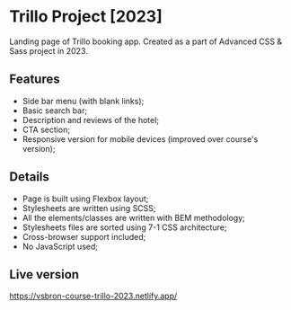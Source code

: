 # Trillo Project [2023]

Landing page of Trillo booking app. Created as a part of Advanced CSS & Sass project in 2023.

## Features
 - Side bar menu (with blank links);
 - Basic search bar;
 - Description and reviews of the hotel;
 - CTA section;
 - Responsive version for mobile devices (improved over course's version);

## Details
 - Page is built using Flexbox layout;
 - Stylesheets are written using SCSS;
 - All the elements/classes are written with BEM methodology;
 - Stylesheets files are sorted using 7-1 CSS architecture;
 - Cross-browser support included;
 - No JavaScript used;

## Live version
https://vsbron-course-trillo-2023.netlify.app/